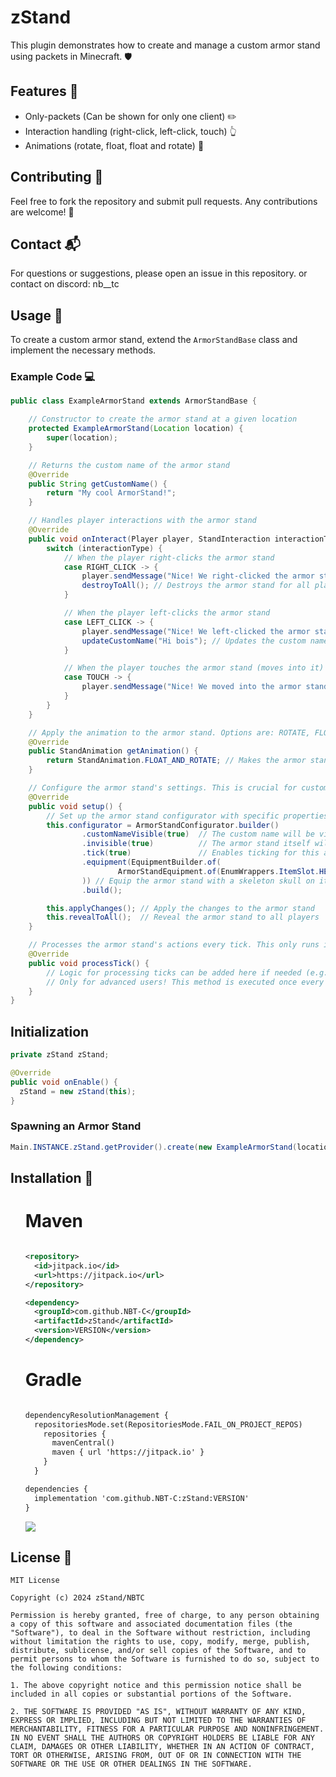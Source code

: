 <h1>zStand</h1>
<p>This plugin demonstrates how to create and manage a custom armor stand using packets in Minecraft. 🛡️</p>

<h2>Features 🚀</h2>
<ul>
<li>Only-packets (Can be shown for only one client) ✏️</li>
<li>Interaction handling (right-click, left-click, touch) 👆</li>
<li>Animations (rotate, float, float and rotate) 💫</li>
</ul>

<h2>Contributing 🤝</h2>
<p>Feel free to fork the repository and submit pull requests. Any contributions are welcome! 🌟</p>

<h2>Contact 📬</h2>
<p>For questions or suggestions, please open an issue in this repository. or contact on discord: nb__tc</p>
</body>

<h2>Usage 📖</h2>
<p>To create a custom armor stand, extend the <code>ArmorStandBase</code> class and implement the necessary methods.</p>
<h3>Example Code 💻</h3>

```java
public class ExampleArmorStand extends ArmorStandBase {

    // Constructor to create the armor stand at a given location
    protected ExampleArmorStand(Location location) {
        super(location);
    }

    // Returns the custom name of the armor stand
    @Override
    public String getCustomName() {
        return "My cool ArmorStand!";
    }

    // Handles player interactions with the armor stand
    @Override
    public void onInteract(Player player, StandInteraction interactionType) {
        switch (interactionType) {
            // When the player right-clicks the armor stand
            case RIGHT_CLICK -> {
                player.sendMessage("Nice! We right-clicked the armor stand. (Destroy)");
                destroyToAll(); // Destroys the armor stand for all players
            }

            // When the player left-clicks the armor stand
            case LEFT_CLICK -> {
                player.sendMessage("Nice! We left-clicked the armor stand. (Name update)");
                updateCustomName("Hi bois"); // Updates the custom name of the armor stand
            }

            // When the player touches the armor stand (moves into it)
            case TOUCH -> {
                player.sendMessage("Nice! We moved into the armor stand :))");
            }
        }
    }

    // Apply the animation to the armor stand. Options are: ROTATE, FLOAT, or FLOAT_AND_ROTATE
    @Override
    public StandAnimation getAnimation() {
        return StandAnimation.FLOAT_AND_ROTATE; // Makes the armor stand float and rotate simultaneously
    }

    // Configure the armor stand's settings. This is crucial for customizing its behavior and appearance.
    @Override
    public void setup() {
        // Set up the armor stand configurator with specific properties
        this.configurator = ArmorStandConfigurator.builder()
                .customNameVisible(true)  // The custom name will be visible above the armor stand
                .invisible(true)          // The armor stand itself will be invisible
                .tick(true)               // Enables ticking for this armor stand (for animations)
                .equipment(EquipmentBuilder.of(
                        ArmorStandEquipment.of(EnumWrappers.ItemSlot.HEAD, new ItemStack(Material.SKELETON_SKULL))
                )) // Equip the armor stand with a skeleton skull on its head
                .build();

        this.applyChanges(); // Apply the changes to the armor stand
        this.revealToAll();  // Reveal the armor stand to all players
    }

    // Processes the armor stand's actions every tick. This only runs if .tick(true) is enabled in the configurator.
    @Override
    public void processTick() {
        // Logic for processing ticks can be added here if needed (e.g., animations or behavior updates)
        // Only for advanced users! This method is executed once every game tick (~20 times per second)
    }
}
```

<h2>Initialization</h2>

```java
private zStand zStand;

@Override
public void onEnable() {
  zStand = new zStand(this);
}
```


<h3>Spawning an Armor Stand</h3>

```java
Main.INSTANCE.zStand.getProvider().create(new ExampleArmorStand(location));
```

<h2>Installation 🔧</h2>
<ol>

<h1>Maven</h1>

```xml

<repository>
  <id>jitpack.io</id>
  <url>https://jitpack.io</url>
</repository>

<dependency>
  <groupId>com.github.NBT-C</groupId>
  <artifactId>zStand</artifactId>
  <version>VERSION</version>
</dependency>

```
<h1>Gradle</h1>

```xml

dependencyResolutionManagement {
  repositoriesMode.set(RepositoriesMode.FAIL_ON_PROJECT_REPOS)
    repositories {
      mavenCentral()
      maven { url 'https://jitpack.io' }
    }
  }

dependencies {
  implementation 'com.github.NBT-C:zStand:VERSION'
}

```
[![](https://jitpack.io/v/NBT-C/zStand.svg)](https://jitpack.io/#NBT-C/zStand)

</ol>


<h2>License 📄</h2>

```
MIT License

Copyright (c) 2024 zStand/NBTC

Permission is hereby granted, free of charge, to any person obtaining a copy of this software and associated documentation files (the "Software"), to deal in the Software without restriction, including without limitation the rights to use, copy, modify, merge, publish, distribute, sublicense, and/or sell copies of the Software, and to permit persons to whom the Software is furnished to do so, subject to the following conditions:

1. The above copyright notice and this permission notice shall be included in all copies or substantial portions of the Software.

2. THE SOFTWARE IS PROVIDED "AS IS", WITHOUT WARRANTY OF ANY KIND, EXPRESS OR IMPLIED, INCLUDING BUT NOT LIMITED TO THE WARRANTIES OF MERCHANTABILITY, FITNESS FOR A PARTICULAR PURPOSE AND NONINFRINGEMENT. IN NO EVENT SHALL THE AUTHORS OR COPYRIGHT HOLDERS BE LIABLE FOR ANY CLAIM, DAMAGES OR OTHER LIABILITY, WHETHER IN AN ACTION OF CONTRACT, TORT OR OTHERWISE, ARISING FROM, OUT OF OR IN CONNECTION WITH THE SOFTWARE OR THE USE OR OTHER DEALINGS IN THE SOFTWARE.
```


</html>
